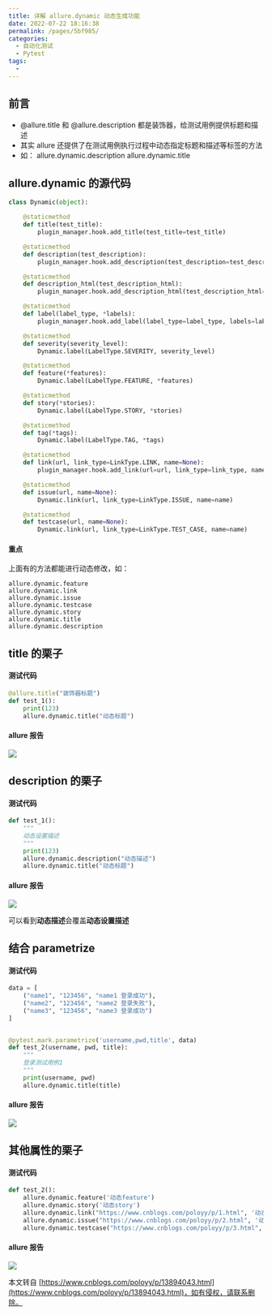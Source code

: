 ```yaml
---
title: 详解 allure.dynamic 动态生成功能
date: 2022-07-22 18:16:38
permalink: /pages/5bf985/
categories:
  - 自动化测试
  - Pytest
tags:
  - 
---
```

前言
--

*    @allure.title 和 @allure.description 都是装饰器，给测试用例提供标题和描述
*   其实 allure 还提供了在测试用例执行过程中动态指定标题和描述等标签的方法
*   如： allure.dynamic.description  allure.dynamic.title 

allure.dynamic 的源代码
-------------------

```python
class Dynamic(object):

    @staticmethod
    def title(test_title):
        plugin_manager.hook.add_title(test_title=test_title)

    @staticmethod
    def description(test_description):
        plugin_manager.hook.add_description(test_description=test_description)

    @staticmethod
    def description_html(test_description_html):
        plugin_manager.hook.add_description_html(test_description_html=test_description_html)

    @staticmethod
    def label(label_type, *labels):
        plugin_manager.hook.add_label(label_type=label_type, labels=labels)

    @staticmethod
    def severity(severity_level):
        Dynamic.label(LabelType.SEVERITY, severity_level)

    @staticmethod
    def feature(*features):
        Dynamic.label(LabelType.FEATURE, *features)

    @staticmethod
    def story(*stories):
        Dynamic.label(LabelType.STORY, *stories)

    @staticmethod
    def tag(*tags):
        Dynamic.label(LabelType.TAG, *tags)

    @staticmethod
    def link(url, link_type=LinkType.LINK, name=None):
        plugin_manager.hook.add_link(url=url, link_type=link_type, name=name)

    @staticmethod
    def issue(url, name=None):
        Dynamic.link(url, link_type=LinkType.ISSUE, name=name)

    @staticmethod
    def testcase(url, name=None):
        Dynamic.link(url, link_type=LinkType.TEST_CASE, name=name)
```

#### 重点

上面有的方法都能进行动态修改，如：

```
allure.dynamic.feature
allure.dynamic.link
allure.dynamic.issue
allure.dynamic.testcase
allure.dynamic.story
allure.dynamic.title
allure.dynamic.description
```

title 的栗子
---------

#### 测试代码

```python
@allure.title("装饰器标题")
def test_1():
    print(123)
    allure.dynamic.title("动态标题")
```

#### allure 报告

![](https://img2020.cnblogs.com/blog/1896874/202010/1896874-20201029124423518-305611670.png)

description 的栗子
---------------

#### 测试代码

```python
def test_1():
    """
    动态设置描述
    """
    print(123)
    allure.dynamic.description("动态描述")
    allure.dynamic.title("动态标题")
```

#### allure 报告

![](https://img2020.cnblogs.com/blog/1896874/202010/1896874-20201028220350336-1102469402.png)

可以看到**动态描述**会覆盖**动态设置描述**

结合 parametrize
--------------

#### 测试代码

```python
data = [
    ("name1", "123456", "name1 登录成功"),
    ("name2", "123456", "name2 登录失败"),
    ("name3", "123456", "name3 登录成功")
]


@pytest.mark.parametrize('username,pwd,title', data)
def test_2(username, pwd, title):
    """
    登录测试用例1
    """
    print(username, pwd)
    allure.dynamic.title(title)
```

#### allure 报告

![](https://img2020.cnblogs.com/blog/1896874/202010/1896874-20201029124815524-464475328.png)

其他属性的栗子
-------

#### 测试代码

```python
def test_2():
    allure.dynamic.feature('动态feature')
    allure.dynamic.story('动态story')
    allure.dynamic.link("https://www.cnblogs.com/poloyy/p/1.html", '动态Link')
    allure.dynamic.issue("https://www.cnblogs.com/poloyy/p/2.html", '动态Issue')
    allure.dynamic.testcase("https://www.cnblogs.com/poloyy/p/3.html", '动态testcase')
```

#### allure 报告

![](https://img2020.cnblogs.com/blog/1896874/202010/1896874-20201029130901391-441197616.png)

  

本文转自 [https://www.cnblogs.com/poloyy/p/13894043.html](https://www.cnblogs.com/poloyy/p/13894043.html)，如有侵权，请联系删除。